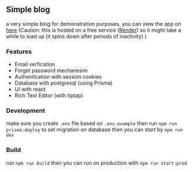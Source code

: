 ## Simple blog

a very simple blog for demonstration purposes.
you can view the app on [here](https://simple-blog.hesamr.top) (Caution: this is hosted on a free service ([Render](render.com)) so it might take a while to load up (it spins down after periods of inactivity) )

### Features

- Email verfication
- Forget password mechanesim
- Authentication with session cookies
- Database with postgresql (using Prisma)
- UI with react
- Rich Text Editor (with tiptap)

### Development

make sure you create `.env` file based on `.env.example`
then run `npm run prisma:deploy` to set migration on database
then you can start by `npm run dev`

### Build

run `npm run build` then you can run on production with `npm run start:prod`
